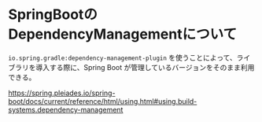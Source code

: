 # SpringBootのDependencyManagementについて

`io.spring.gradle:dependency-management-plugin` を使うことによって、ライブラリを導入する際に、Spring Boot が管理しているバージョンをそのまま利用できる。

https://spring.pleiades.io/spring-boot/docs/current/reference/html/using.html#using.build-systems.dependency-management


<!--stackedit_data:
eyJoaXN0b3J5IjpbLTY3NjI3NzEyMV19
-->